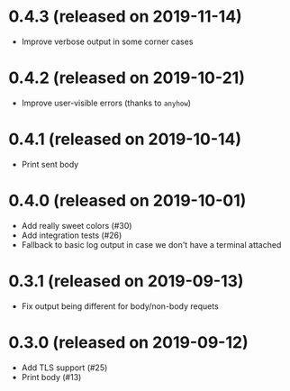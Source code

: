 # 0.4.3 (released on 2019-11-14)

- Improve verbose output in some corner cases

# 0.4.2 (released on 2019-10-21)

- Improve user-visible errors (thanks to `anyhow`)

# 0.4.1 (released on 2019-10-14)

- Print sent body

# 0.4.0 (released on 2019-10-01)

- Add really sweet colors (#30)
- Add integration tests (#26)
- Fallback to basic log output in case we don't have a terminal attached

# 0.3.1 (released on 2019-09-13)

- Fix output being different for body/non-body requets

# 0.3.0 (released on 2019-09-12)

- Add TLS support (#25)
- Print body (#13)
